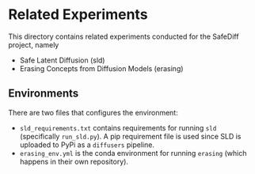 # Related Experiments

This directory contains related experiments conducted for the SafeDiff project,
namely
* Safe Latent Diffusion (sld)
* Erasing Concepts from Diffusion Models (erasing)

## Environments

There are two files that configures the environment:
* `sld_requirements.txt` contains requirements for running `sld` (specifically
  `run_sld.py`). A pip requirement file is used since SLD is uploaded to PyPi as
  a `diffusers` pipeline.
* `erasing_env.yml` is the conda environment for running `erasing` (which
  happens in their own repository).
